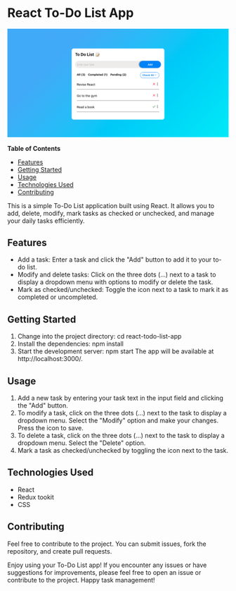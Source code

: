 # React To-Do List App

![To-Do List App Interface](./images/design.png)

**Table of Contents**
- [Features](#features)
- [Getting Started](#getting-started)
- [Usage](#usage)
- [Technologies Used](#technologies-used)
- [Contributing](#contributing)

This is a simple To-Do List application built using React. It allows you to add, delete, modify, mark tasks as checked or unchecked, and manage your daily tasks efficiently.

## Features
- Add a task: Enter a task and click the "Add" button to add it to your to-do list.
- Modify and delete tasks: Click on the three dots (...) next to a task to display a dropdown menu with options to modify or delete the task.
- Mark as checked/unchecked: Toggle the icon next to a task to mark it as completed or uncompleted.

## Getting Started
1. Change into the project directory:
   cd react-todo-list-app
2. Install the dependencies:
   npm install
3. Start the development server:
   npm start
The app will be available at http://localhost:3000/.

## Usage
1. Add a new task by entering your task text in the input field and clicking the "Add" button.
2. To modify a task, click on the three dots (...) next to the task to display a dropdown menu. Select the "Modify" option and make your changes. Press the icon to save.
3. To delete a task, click on the three dots (...) next to the task to display a dropdown menu. Select the "Delete" option.
4. Mark a task as checked/unchecked by toggling the icon next to the task.

## Technologies Used
- React
- Redux tookit
- CSS

## Contributing
Feel free to contribute to the project. You can submit issues, fork the repository, and create pull requests.

Enjoy using your To-Do List app! If you encounter any issues or have suggestions for improvements, please feel free to open an issue or contribute to the project. Happy task management!
